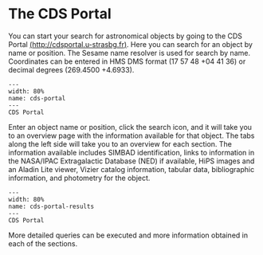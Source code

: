 # The CDS Portal

You can start your search for astronomical objects by going to the CDS Portal
[(http://cdsportal.u-strasbg.fr)](http://cdsportal.u-strasbg.fr). Here you can
search for an object by name or position. The Sesame name resolver is used for
search by name. Coordinates can be entered in HMS DMS format (17 57 48 +04 41 36) or
decimal degrees (269.4500 +4.6933).

```{figure} _images/CDS-Portal.png
---
width: 80%
name: cds-portal
---
CDS Portal
```

Enter an object name or position, click the search icon, and it will take you to
an overview page with the information available for that object. The tabs along
the left side will take you to an overview for each section. The information
available includes SIMBAD identification, links to information in the NASA/IPAC
Extragalactic Database (NED) if available, HiPS images and an Aladin Lite
viewer, Vizier catalog information, tabular data, bibliographic information, and
photometry for the object.

```{figure} _images/CDS_Portal_1.png
---
width: 80%
name: cds-portal-results
---
CDS Portal
```

More detailed queries can be executed and more information obtained in each of the sections.
